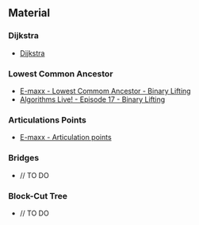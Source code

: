 ## Material

### Dijkstra 

* [Dijkstra](https://cp-algorithms.com/graph/dijkstra_sparse.html)

### Lowest Common Ancestor

* [E-maxx - Lowest Commom Ancestor - Binary Lifting](https://cp-algorithms.com/graph/lca_binary_lifting.html)
* [Algorithms Live! - Episode 17 - Binary Lifting](https://youtu.be/kOfa6t8WnbI)

### Articulations Points

* [E-maxx - Articulation points](https://cp-algorithms.com/graph/cutpoints.html)

### Bridges

* // TO DO

### Block-Cut Tree

* // TO DO
